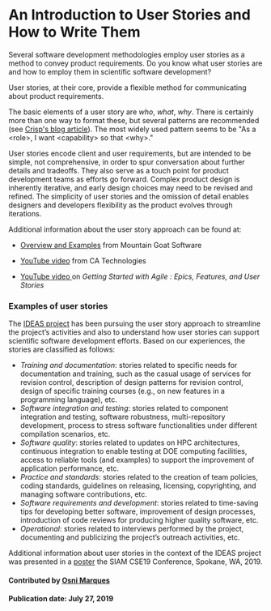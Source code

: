# An Introduction to User Stories and How to Write Them

<!--- deck start --->
Several software development methodologies employ user stories as a method to convey product requirements. Do you know what user stories are and how to employ them in scientific software development?
<!--- deck end --->


User stories, at their core, provide a flexible method for communicating about product requirements. 

The basic elements of a user story are  *who*, *what*, *why*. There is certainly more than one way to format these, but several patterns are recommended  (see [Crisp's blog article](https://blog.crisp.se/2014/09/25/david-evans/as-a-i-want-so-that-considered-harmful)). 
The most widely used pattern seems to be "As a \<role\>, I want \<capability\> so that \<why\>."

User stories encode client and user requirements, but are intended to be simple, not comprehensive, in order to  spur conversation about further details and tradeoffs.  They also serve as a touch point for product development teams as efforts go forward.  Complex product design is inherently iterative, and early design choices may need  to be revised and refined.  The simplicity of user stories and the omission of detail enables designers and developers flexibility as the product evolves through iterations.

Additional information about the user story approach can be found at:

<ul>
<li><p><a href="https://www.mountaingoatsoftware.com/agile/user-stories"> Overview and Examples</a> from Mountain Goat Software</p></li>
<li><p><a href="https://www.youtube.com/watch?v=tKSUokG3Y0w"> YouTube video</a> from CA Technologies</p></li>
<li><p><a href="https://www.google.com/url?sa=t&rct=j&q=&esrc=s&source=video&cd=1&cad=rja&uact=8&ved=0ahUKEwjs6faQ0O3VAhWKqFQKHZp7DpQQtwIIKDAA&url=https%3A%2F%2Fwww.youtube.com%2Fwatch%3Fv%3DZ8YLL_Wi66A&usg=AFQjCNEBUa2zSbgqd35dO1vZ0bkTX5Zv6w"> YouTube video </a> on <i>Getting Started with Agile : Epics, Features, and User Stories</i></p></li>
  </ul>

### Examples of user stories

The [IDEAS project](https://bssw.io/items/ideas-software-productivity-project) has been pursuing the user story approach to streamline the project’s activities and also to understand how user stories can support scientific software development efforts. Based on our experiences, the stories are classified as follows:
- *Training and documentation*: stories related to specific needs for documentation and training, such as the casual usage of services for revision control, description of design patterns for revision control, design of specific training courses (e.g., on new features in a programming language), etc.
- *Software integration and testing*: stories related to component integration and testing, software robustness, multi-repository development, process to stress software functionalities under different compilation scenarios, etc.
- *Software quality*: stories related to updates on HPC architectures, continuous integration to enable testing at DOE computing facilities, access to reliable tools (and examples) to support the improvement of application performance, etc.
- *Practice and standards*: stories related to the creation of team policies, coding standards, guidelines on releasing, licensing, copyrighting, and managing software contributions, etc.
- *Software requirements and development*: stories related to time-saving tips for developing better software, improvement of design processes, introduction of code reviews for producing higher quality software, etc.
- *Operational*: stories related to interviews performed by the project, documenting and publicizing the project’s outreach activities, etc.

Additional information about user stories in the context of the IDEAS project was presented in a [poster](https://doi.org/10.6084/m9.figshare.7761914) the SIAM CSE19 Conference, Spokane, WA, 2019.

#### Contributed by [Osni Marques](https://github.com/oamarques)

#### Publication date: July 27, 2019

<!---
Publish: yes
Categories: Planning
Topics: Requirements
Tags: requirements
Level: 2
Prerequisites: defaults
Aggregate: none
--->
